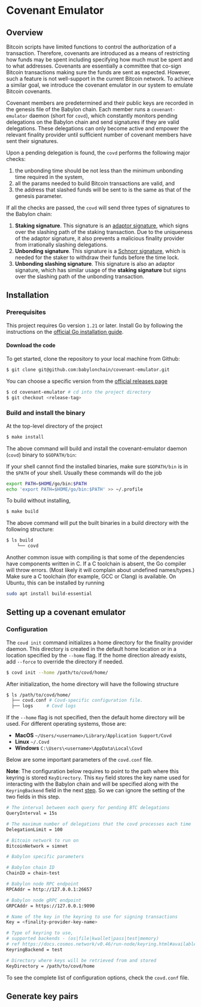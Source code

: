 # Covenant Emulator

## Overview
Bitcoin scripts have limited functions to control the authorization of a transaction.
Therefore, covenants are introduced as a means of restricting how funds may be spent including specifying how much must be spent and to what addresses.
Covenants are essentially a committee that co-sign Bitcoin transactions making sure the funds are sent as expected.
However, such a feature is not well-support in the current Bitcoin network.
To achieve a similar goal, we introduce the covenant emulator in our system to emulate Bitcoin covenants.

Covenant members are predetermined and their public keys are recorded in the genesis file of the Babylon chain.
Each member runs a `covenant-emulator` daemon (short for `covd`), which constantly monitors pending delegations on the Babylon chain and send signatures if they are valid delegations.
These delegations can only become active and empower the relevant finality provider until sufficient number of covenant members have sent their signatures.

Upon a pending delegation is found, the `covd` performs the following major checks:
1. the unbonding time should be not less than the minimum unbonding time required in the system,
2. all the params needed to build Bitcoin transactions are valid, and
3. the address that slashed funds will be sent to is the same as that of the genesis parameter.

If all the checks are passed, the `covd` will send three types of signatures to the Babylon chain:
1. **Staking signature**. This signature is an [adaptor signature](https://medium.com/crypto-garage/adaptor-signature-schnorr-signature-and-ecdsa-da0663c2adc4), which signs over the slashing path of the staking transaction.
Due to the uniqueness of the adaptor signature, it also prevents a malicious finality provider from irrationally slashing delegations.
2. **Unbonding signature**. This signature is a [Schnorr signature](https://en.wikipedia.org/wiki/Schnorr_signature), which is needed for the staker to withdraw their funds before the time lock.
3. **Unbonding slashing signature**. This signature is also an adaptor signature, which has similar usage of the **staking signature** but signs over the slashing path of the unbonding transaction.

## Installation

### Prerequisites

This project requires Go version `1.21` or later.
Install Go by following the instructions on
the [official Go installation guide](https://golang.org/doc/install).

#### Download the code

To get started, clone the repository to your local machine from Github:

```bash
$ git clone git@github.com:babylonchain/covenant-emulator.git
```

You can choose a specific version from
the [official releases page](https://github.com/babylonchain/covenant-emulator/releases)

```bash
$ cd covenant-emulator # cd into the project directory
$ git checkout <release-tag>
```

### Build and install the binary

At the top-level directory of the project

```bash
$ make install 
```

The above command will build and install the covenant-emulator daemon (`covd`) binary to
`$GOPATH/bin`:

If your shell cannot find the installed binaries, make sure `$GOPATH/bin` is in
the `$PATH` of your shell. Usually these commands will do the job

```bash
export PATH=$HOME/go/bin:$PATH
echo 'export PATH=$HOME/go/bin:$PATH' >> ~/.profile
```

To build without installing,

```bash
$ make build
```

The above command will put the built binaries in a build directory with the
following structure:
```bash
$ ls build
    └── covd
```

Another common issue with compiling is that some of the dependencies have
components written in C. If a C toolchain is absent, the Go compiler will throw
errors. (Most likely it will complain about undefined names/types.) Make sure a
C toolchain (for example, GCC or Clang) is available.
On Ubuntu, this can be
installed by running

```bash
sudo apt install build-essential
```

## Setting up a covenant emulator

### Configuration

The `covd init` command initializes a home directory for the
finality provider daemon.
This directory is created in the default home location or in a
location specified by the `--home` flag.
If the home direction already exists, add `--force` to override the directory if needed.

```bash
$ covd init --home /path/to/covd/home/
```

After initialization, the home directory will have the following structure

```bash
$ ls /path/to/covd/home/
  ├── covd.conf # Covd-specific configuration file.
  ├── logs     # Covd logs
```

If the `--home` flag is not specified, then the default home directory
will be used. For different operating systems, those are:

- **MacOS** `~/Users/<username>/Library/Application Support/Covd`
- **Linux** `~/.Covd`
- **Windows** `C:\Users\<username>\AppData\Local\Covd`

Below are some important parameters of the `covd.conf` file.

**Note**:
The configuration below requires to point to the path where this keyring is stored `KeyDirectory`.
This `Key` field stores the key name used for interacting with the Babylon chain
and will be specified along with the `KeyringBackend` field in the next [step](#generate-key-pairs).
So we can ignore the setting of the two fields in this step.

```bash
# The interval between each query for pending BTC delegations
QueryInterval = 15s

# The maximum number of delegations that the covd processes each time
DelegationLimit = 100

# Bitcoin network to run on
BitcoinNetwork = simnet

# Babylon specific parameters

# Babylon chain ID
ChainID = chain-test

# Babylon node RPC endpoint
RPCAddr = http://127.0.0.1:26657

# Babylon node gRPC endpoint
GRPCAddr = https://127.0.0.1:9090

# Name of the key in the keyring to use for signing transactions
Key = <finality-provider-key-name>

# Type of keyring to use,
# supported backends - (os|file|kwallet|pass|test|memory)
# ref https://docs.cosmos.network/v0.46/run-node/keyring.html#available-backends-for-the-keyring
KeyringBackend = test

# Directory where keys will be retrieved from and stored
KeyDirectory = /path/to/covd/home
```

To see the complete list of configuration options, check the `covd.conf` file.

## Generate key pairs
